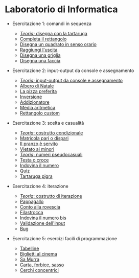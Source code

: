 # Laboratorio di Informatica

* Esercitazione 1: comandi in sequenza
  * [*Teoria:* disegna con la tartaruga](https://github.com/bitbart/labinf/tree/main/turtle-basics/turtle-demo)
  * [Completa il rettangolo](https://github.com/bitbart/labinf/tree/main/turtle-basics/completa-rettangolo)
  * [Disegna un quadrato in senso orario](https://github.com/bitbart/labinf/tree/main/turtle-basics/quadrato-in-senso-orario)
  * [Raggiungi l'uscita](https://github.com/bitbart/labinf/tree/main/turtle-basics/raggiungi-uscita)
  * [Disegna una griglia](https://github.com/bitbart/labinf/tree/main/turtle-basics/griglia-3-per-3/)
  * [Disegna una faccia](https://github.com/bitbart/labinf/tree/main/turtle-basics/disegna-una-faccia/)

* Esercitazione 2: input-output da console e assegnamento
  * [*Teoria:* input-output da console e assegnamento](https://github.com/bitbart/labinf/tree/main/input-output/input-output)
  * [Albero di Natale](https://github.com/bitbart/labinf/tree/main/input-output/albero-di-natale)
  * [La pizza preferita](https://github.com/bitbart/labinf/tree/main/input-output/pizza-preferita)
  * [Inversione](https://github.com/bitbart/labinf/tree/main/input-output/inversione)
  * [Addizionatore](https://github.com/bitbart/labinf/tree/main/input-output/addizionatore)
  * [Media aritmetica](https://github.com/bitbart/labinf/tree/main/input-output/media-aritmetica)
  * [Rettangolo custom](https://github.com/bitbart/labinf/tree/main/input-output/rettangolo-custom)
    
* Esercitazione 3: scelta e casualità
  * [*Teoria*: costrutto condizionale](https://github.com/bitbart/labinf/tree/main/if-then-else/if-then-else)
  * [Matricola pari o dispari](https://github.com/bitbart/labinf/tree/main/if-then-else/matricola-pari-o-dispari)
  * [Il pranzo è servito](https://github.com/bitbart/labinf/tree/main/if-then-else/il-pranzo-e-servito)
  * [Vietato ai minori](https://github.com/bitbart/labinf/tree/main/if-then-else/vietato-ai-minori)
  * [*Teoria*: numeri pseudocasuali](https://github.com/bitbart/labinf/tree/main/if-then-else/random)
  * [Testa o croce](https://github.com/bitbart/labinf/tree/main/if-then-else/testa-o-croce)
  * [Indovina il numero](https://github.com/bitbart/labinf/tree/main/if-then-else/indovina-il-numero)
  * [Quiz](https://github.com/bitbart/labinf/tree/main/if-then-else/quiz)
  * [Tartaruga pigra](https://github.com/bitbart/labinf/tree/main/if-then-else/tartaruga-pigra)

* Esercitazione 4: iterazione
  * [*Teoria*: costrutto di iterazione](https://github.com/bitbart/labinf/tree/main/while/while)
  * [Pappagallo](https://github.com/bitbart/labinf/tree/main/while/pappagallo)
  * [Conto alla rovescia](https://github.com/bitbart/labinf/tree/main/while/conto-alla-rovescia)
  * [Filastrocca](https://github.com/bitbart/labinf/tree/main/while/filastrocca)
  * [Indovina il numero bis](https://github.com/bitbart/labinf/tree/main/while/indovina-il-numero-bis)
  * [Validazione dell'input](https://github.com/bitbart/labinf/tree/main/while/validazione-input)
  * [Bug](https://github.com/bitbart/labinf/tree/main/while/bug)
  
* Esercitazione 5: esercizi facili di programmazione
  * [Tabelline](https://github.com/bitbart/labinf/tree/main/summary-exercises/tabelline)
  * [Biglietti al cinema](https://github.com/bitbart/labinf/tree/main/summary-exercises/cinema)
  * [Sa Murra](https://github.com/bitbart/labinf/tree/main/summary-exercises/samurra)
  * [Carta, forbice, sasso](https://github.com/bitbart/labinf/tree/main/summary-exercises/cartaforbicesasso)
  * [Cerchi concentrici](https://github.com/bitbart/labinf/tree/main/summary-exercises/cerchi-concentrici)
